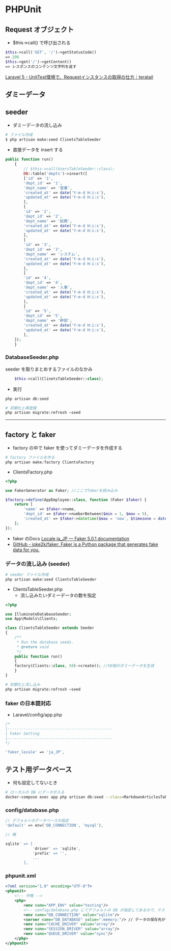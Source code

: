 # PHPUnit
## Request オブジェクト
- $this->call() で呼び出される
```php
$this->call('GET', '/')->getStatusCode()
=> 200
$this->get('/')->getContent()
=> レスポンスのコンテンツ文字列を返す
```
[Laravel 5 - UnitTest環境で、Requestインスタンスの取得の仕方｜teratail](https://teratail.com/questions/82933)


## ダミーデータ
## seeder
- ダミーデータの流し込み
```bash
# ファイル作成
$ php artisan make:seed ClinetsTableSeeder
```
- 直接データを insert する
```php
public function run()
    {
        // $this->call(UsersTableSeeder::class);
        DB::table('depts')->insert([
        ['id' => '1',
        'dept_id' => '1',
        'dept_name' => '営業',
        'created_at' => date('Y-m-d H:i:s'),
        'updated_at' => date('Y-m-d H:i:s'),
        ],
        [
        'id' => '2',
        'dept_id' => '2',
        'dept_name' => '総務',
        'created_at' => date('Y-m-d H:i:s'),
        'updated_at' => date('Y-m-d H:i:s'),
        ],
        [
        'id' => '3',
        'dept_id' => '3',
        'dept_name' => 'システム',
        'created_at' => date('Y-m-d H:i:s'),
        'updated_at' => date('Y-m-d H:i:s'),
        ],
        [
        'id' => '4',
        'dept_id' => '4',
        'dept_name' => '人事',
        'created_at' => date('Y-m-d H:i:s'),
        'updated_at' => date('Y-m-d H:i:s'),
        ],
        [
        'id' => '5',
        'dept_id' => '5',
        'dept_name' => '幹部',
        'created_at' => date('Y-m-d H:i:s'),
        'updated_at' => date('Y-m-d H:i:s'),
        ],
    ]);
    }
```
### DatabaseSeeder.php
seeder を取りまとめするファイルのなかみ
```php
    $this->call(ClinetsTableSeeder::class);
```
- 実行
```bash
php artisan db:seed

# 初期化と再登録
php artisan migrate:refresh –seed
```

---
## factory と faker
- factory の中で faker を使ってダミーデータを作成する
```bash
# factory ファイルを作る
php artisan make:factory ClientsFactory
```
- ClientsFactory.php
```php
<?php

use FakerGenerator as Faker; //ここでfakerを読み込み

$factory->define(AppEmployee::class, function (Faker $faker) {
    return [
        'name' => $faker->name,
        'dept_id' => $faker->numberBetween($min = 1, $max = 5),
        'created_at' => $faker->datetime($max = 'now', $timezone = date_default_timezone_get()),
    ];
});
```
- faker のDocs
[Locale ja_JP &mdash; Faker 5.0.1 documentation](https://faker.readthedocs.io/en/master/locales/ja_JP.html)
- [GitHub - joke2k/faker: Faker is a Python package that generates fake data for you.](https://github.com/joke2k/faker)

### データの流し込み (seeder)
```bash
# seeder ファイル作成
php artisan make:seed ClientsTableSeeder
```
- ClientsTableSeeder.php
  - 流し込みたいダミーデータの数を指定

```php
<?php

use IlluminateDatabaseSeeder;
use App\Models\Clients;

class ClientsTableSeeder extends Seeder
{
    /**
     * Run the database seeds.
     * @return void
     */
    public function run()
    {
    factory(Clients::class, 50)->create(); //50個のダミーデータを生成
    }
}
```
```bash
# 初期化と流し込み
php artisan migrate:refresh –seed
```

### faker の日本語対応
- Laravel/config/app.php
```php
/*
|----------------------------------------------
| Faker Setting
|----------------------------------------------
*/

'faker_locale' => 'ja_JP',
```

## テスト用データベース
- 何も設定してないとき
```bash
# ローカルの DB にデータが入る
docker-compose exec app php artisan db:seed --class=MarkdownArticlesTableSeeder
```

### config/database.php
```php
// デフォルトのデータベースの指定
'default' => env('DB_CONNECTION', 'mysql'),

// 略

sqlite' => [
            'driver' => 'sqlite',
            'prefix' => '',
            ...
        ],
```


### phpunit.xml
```xml
<?xml version="1.0" encoding="UTF-8"?>
<phpunit>
    <!-- 中略 -->
    <php>
        <env name="APP_ENV" value="testing"/>
        <!-- config/database.php にてデフォルトの DB が指定してあるので、テスト実行時のみ DBを切り替えるようにする -->
        <env name="DB_CONNECTION" value="sqlite"/>
        <server name="DB_DATABASE" value=":memory:"/> // データの保存先がメモリ上になる
        <env name="CACHE_DRIVER" value="array"/>
        <env name="SESSION_DRIVER" value="array"/>
        <env name="QUEUE_DRIVER" value="sync"/>
    </php>
</phpunit>
```
